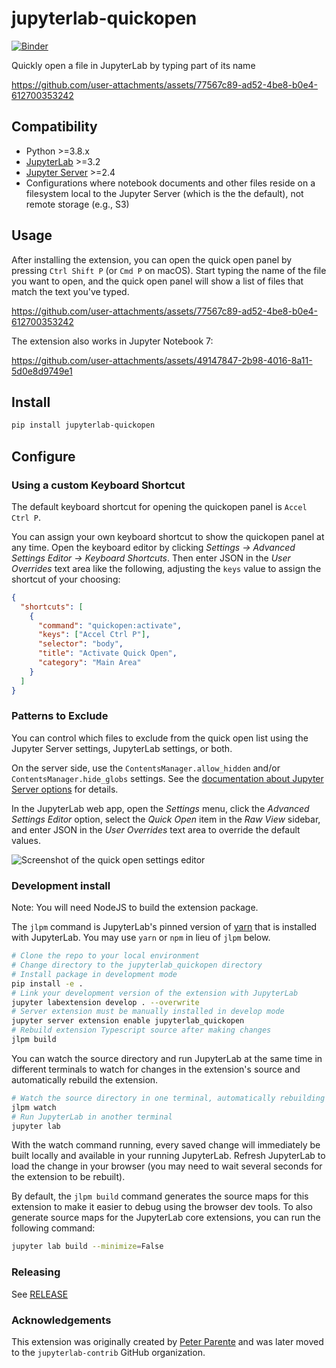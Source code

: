 # jupyterlab-quickopen

[![Binder](https://mybinder.org/badge_logo.svg)](https://mybinder.org/v2/gh/jupyterlab-contrib/jupyterlab-quickopen/main?urlpath=lab%2Ftree%2Fbinder%2Ftutorial.ipynb)

Quickly open a file in JupyterLab by typing part of its name

https://github.com/user-attachments/assets/77567c89-ad52-4be8-b0e4-612700353242

## Compatibility

- Python >=3.8.x
- [JupyterLab](https://github.com/jupyterlab/jupyterlab) >=3.2
- [Jupyter Server](https://github.com/jupyter/jupyter_server) >=2.4
- Configurations where notebook documents and other files reside on a filesystem local to the
  Jupyter Server (which is the the default), not remote storage (e.g., S3)

## Usage

After installing the extension, you can open the quick open panel by pressing `Ctrl Shift P` (or `Cmd P` on macOS). Start typing the name of the file you want to open, and the quick open panel will show a list of files that match the text you've typed.

https://github.com/user-attachments/assets/77567c89-ad52-4be8-b0e4-612700353242

The extension also works in Jupyter Notebook 7:

https://github.com/user-attachments/assets/49147847-2b98-4016-8a11-5d0e8d9749e1

## Install

```bash
pip install jupyterlab-quickopen
```

## Configure

### Using a custom Keyboard Shortcut

The default keyboard shortcut for opening the quickopen panel is `Accel Ctrl P`.

You can assign your own keyboard shortcut to show the quickopen panel at any time. Open the keyboard editor
by clicking _Settings &rarr; Advanced Settings Editor &rarr; Keyboard Shortcuts_. Then enter JSON in
the _User Overrides_ text area like the following, adjusting the `keys` value to assign the shortcut
of your choosing:

```json
{
  "shortcuts": [
    {
      "command": "quickopen:activate",
      "keys": ["Accel Ctrl P"],
      "selector": "body",
      "title": "Activate Quick Open",
      "category": "Main Area"
    }
  ]
}
```

### Patterns to Exclude

You can control which files to exclude from the quick open list using the Jupyter Server settings,
JupyterLab settings, or both.

On the server side, use the `ContentsManager.allow_hidden` and/or `ContentsManager.hide_globs`
settings. See the
[documentation about Jupyter Server options](https://jupyter-server.readthedocs.io/en/latest/operators/configuring-extensions.html)
for details.

In the JupyterLab web app, open the _Settings_ menu, click the _Advanced Settings Editor_ option,
select the _Quick Open_ item in the _Raw View_ sidebar, and enter JSON in the _User Overrides_ text
area to override the default values.

![Screenshot of the quick open settings editor](./doc/settings.png)

### Development install

Note: You will need NodeJS to build the extension package.

The `jlpm` command is JupyterLab's pinned version of
[yarn](https://yarnpkg.com/) that is installed with JupyterLab. You may use
`yarn` or `npm` in lieu of `jlpm` below.

```bash
# Clone the repo to your local environment
# Change directory to the jupyterlab_quickopen directory
# Install package in development mode
pip install -e .
# Link your development version of the extension with JupyterLab
jupyter labextension develop . --overwrite
# Server extension must be manually installed in develop mode
jupyter server extension enable jupyterlab_quickopen
# Rebuild extension Typescript source after making changes
jlpm build
```

You can watch the source directory and run JupyterLab at the same time in different terminals to watch for changes in the extension's source and automatically rebuild the extension.

```bash
# Watch the source directory in one terminal, automatically rebuilding when needed
jlpm watch
# Run JupyterLab in another terminal
jupyter lab
```

With the watch command running, every saved change will immediately be built locally and available in your running JupyterLab. Refresh JupyterLab to load the change in your browser (you may need to wait several seconds for the extension to be rebuilt).

By default, the `jlpm build` command generates the source maps for this extension to make it easier to debug using the browser dev tools. To also generate source maps for the JupyterLab core extensions, you can run the following command:

```bash
jupyter lab build --minimize=False
```

### Releasing

See [RELEASE](RELEASE.md)

### Acknowledgements

This extension was originally created by [Peter Parente](https://github.com/parente) and was
later moved to the `jupyterlab-contrib` GitHub organization.
